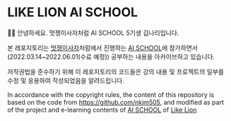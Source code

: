 # LIKE LION AI SCHOOL

🙋‍♀️ 안녕하세요. 멋쟁이사자처럼 AI SCHOOL 5기생 김나리입니다.

본 레포지토리는 [멋쟁이사자](https://www.likelion.net/)처럼에서 진행하는 [AI SCHOOL](https://www.codelion.net/detail/kdt-ai-5th)에 참가하면서(2022.03.14~2022.06.01(수료 예정)) 공부하는 내용을 아카이브하고 있습니다.

저작권법을 준수하기 위해 이 레포지토리의 코드들은 강의 내용 및 프로젝트의 일부를 수정 및 응용하여 작성되었음을 알려드립니다.

In accordance with the copyright rules, the content of this repository is based on the code from https://github.com/nkim505, and modified as part of the project and e-learning contents of [AI SCHOOL](https://www.codelion.net/detail/kdt-ai-5th) of [Like Lion](https://www.likelion.net/)

